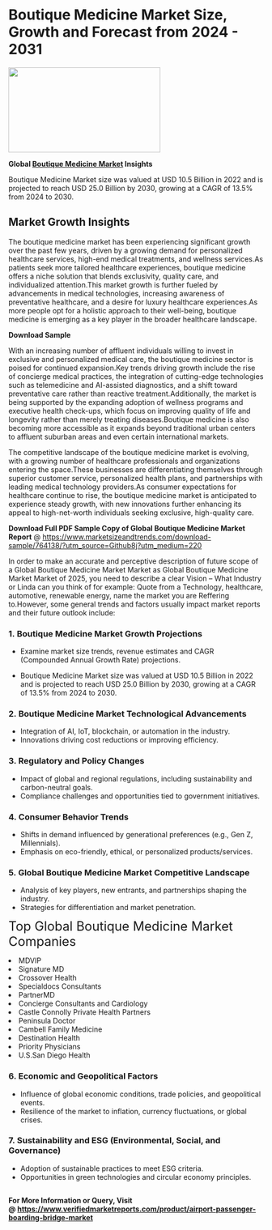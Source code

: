 <H1>Boutique Medicine Market Size, Growth and Forecast from 2024 - 2031</H1><img class="aligncenter size-medium wp-image-584254" src="https://thirdeyenews.in/wp-content/uploads/2024/09/Global-Market-Research-300x168.jpeg" alt="" width="300" height="168" /><p><strong>Global&nbsp;<a href="https://www.marketsizeandtrends.com/download-sample/764138/?utm_source=Github8j?utm_medium=220">Boutique Medicine Market</a> Insights</strong></p><p>Boutique Medicine Market size was valued at USD 10.5 Billion in 2022 and is projected to reach USD 25.0 Billion by 2030, growing at a CAGR of 13.5% from 2024 to 2030.</p><p><h2>Market Growth Insights</h2> <p>The boutique medicine market has been experiencing significant growth over the past few years, driven by a growing demand for personalized healthcare services, high-end medical treatments, and wellness services.As patients seek more tailored healthcare experiences, boutique medicine offers a niche solution that blends exclusivity, quality care, and individualized attention.This market growth is further fueled by advancements in medical technologies, increasing awareness of preventative healthcare, and a desire for luxury healthcare experiences.As more people opt for a holistic approach to their well-being, boutique medicine is emerging as a key player in the broader healthcare landscape.</p> <p><strong>Download Sample</strong></p> <p>With an increasing number of affluent individuals willing to invest in exclusive and personalized medical care, the boutique medicine sector is poised for continued expansion.Key trends driving growth include the rise of concierge medical practices, the integration of cutting-edge technologies such as telemedicine and AI-assisted diagnostics, and a shift toward preventative care rather than reactive treatment.Additionally, the market is being supported by the expanding adoption of wellness programs and executive health check-ups, which focus on improving quality of life and longevity rather than merely treating diseases.Boutique medicine is also becoming more accessible as it expands beyond traditional urban centers to affluent suburban areas and even certain international markets.</p> <p>The competitive landscape of the boutique medicine market is evolving, with a growing number of healthcare professionals and organizations entering the space.These businesses are differentiating themselves through superior customer service, personalized health plans, and partnerships with leading medical technology providers.As consumer expectations for healthcare continue to rise, the boutique medicine market is anticipated to experience steady growth, with new innovations further enhancing its appeal to high-net-worth individuals seeking exclusive, high-quality care.</p> <p><span class=""><strong>Download Full PDF Sample Copy of Global Boutique Medicine Market Report</strong> @ <a href="https://www.marketsizeandtrends.com/download-sample/764138/?utm_source=Github8j?utm_medium=220" target="_blank">https://www.marketsizeandtrends.com/download-sample/764138/?utm_source=Github8j?utm_medium=220</a></span></p><p>In order to make an accurate and perceptive description of future scope of a Global&nbsp;Boutique Medicine Market Market as Global&nbsp;Boutique Medicine Market Market of 2025, you need to describe a clear Vision &ndash; What Industry or Linda can you think of for example: Quote from a Technology, healthcare, automotive, renewable energy, name the market you are Reffering to.However, some general trends and factors usually impact market reports and their future outlook include:</p><h3>1.&nbsp;<strong>Boutique Medicine Market Growth Projections</strong></h3><ul><li>Examine market size trends, revenue estimates and CAGR (Compounded Annual Growth Rate) projections.</li><li><p>Boutique Medicine Market size was valued at USD 10.5 Billion in 2022 and is projected to reach USD 25.0 Billion by 2030, growing at a CAGR of 13.5% from 2024 to 2030.</p></li></ul><h3>2.&nbsp;<strong>Boutique Medicine Market Technological Advancements</strong></h3><ul><li>Integration of AI, IoT, blockchain, or automation in the industry.</li><li>Innovations driving cost reductions or improving efficiency.</li></ul><h3>3.&nbsp;<strong>Regulatory and Policy Changes</strong></h3><ul><li>Impact of global and regional regulations, including sustainability and carbon-neutral goals.</li><li>Compliance challenges and opportunities tied to government initiatives.</li></ul><h3>4.&nbsp;<strong>Consumer Behavior Trends</strong></h3><ul><li>Shifts in demand influenced by generational preferences (e.g., Gen Z, Millennials).</li><li>Emphasis on eco-friendly, ethical, or personalized products/services.</li></ul><h3>5.&nbsp;<strong>Global Boutique Medicine Market Competitive Landscape</strong></h3><ul><li>Analysis of key players, new entrants, and partnerships shaping the industry.</li><li>Strategies for differentiation and market penetration.</li></ul><p data-pm-slice="1 1 []"><span style="color: inherit; font-family: inherit; font-size: 25px;">Top Global Boutique Medicine Market Companies</span></p><div class="" data-test-id=""><p><li>MDVIP</li><li> Signature MD</li><li> Crossover Health</li><li> Specialdocs Consultants</li><li> PartnerMD</li><li> Concierge Consultants and Cardiology</li><li> Castle Connolly Private Health Partners</li><li> Peninsula Doctor</li><li> Cambell Family Medicine</li><li> Destination Health</li><li> Priority Physicians</li><li> U.S.San Diego Health</li></p></div><h3>6.&nbsp;<strong>Economic and Geopolitical Factors</strong></h3><ul><li>Influence of global economic conditions, trade policies, and geopolitical events.</li><li>Resilience of the market to inflation, currency fluctuations, or global crises.</li></ul><h3>7.&nbsp;<strong>Sustainability and ESG (Environmental, Social, and Governance)</strong></h3><ul><li>Adoption of sustainable practices to meet ESG criteria.</li><li>Opportunities in green technologies and circular economy principles.</li></ul><h2><strong style="font-size: 14px;">For More Information or Query, Visit @&nbsp;</strong><a style="background-color: #ffffff; font-size: 14px;" href="https://www.marketsizeandtrends.com/report/boutique-medicine-market/" target="_blank">https://www.verifiedmarketreports.com/product/airport-passenger-boarding-bridge-market</a></h2>